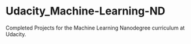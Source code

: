 # Udacity_Machine-Learning-ND
Completed Projects for the Machine Learning Nanodegree curriculum at Udacity.
